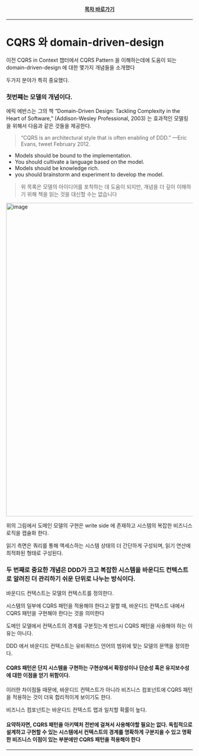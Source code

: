 <div align="center">

#### [목차 바로가기](https://github.com/dhslrl321/cqrs-journey-guide-korean/blob/master/Table%20of%20Contents.md)

</div>

---

# CQRS 와 domain-driven-design

이전 CQRS in Context 챕터에서 CQRS Pattern 을 이해하는데에 도움이 되는 domain-driven-design 에 대한 몇가지 개념들을 소개했다

두가지 분야가 특히 중요했다.

### 첫번쨰는 모델의 개념이다.

에릭 에반스는 그의 책 “Domain-Driven Design: Tackling Complexity in the Heart of Software,” (Addison-Wesley Professional, 2003) 는 효과적인 모델링을 위해서 다음과 같은 것들을 제공한다.

> “CQRS is an architectural style that is often enabling of DDD.” —Eric Evans, tweet February 2012.

- Models should be bound to the implementation.
- You should cultivate a language based on the model.
- Models should be knowledge rich.
- you should brainstorm and experiment to develop the model.

> 위 목록은 모델의 아이디어를 포착하는 데 도움이 되지만, 개념을 더 깊이 이해하기 위해 책을 읽는 것을 대신할 수는 없습니다

<img width="844" alt="image" src="https://user-images.githubusercontent.com/48385288/187067484-127d0efd-d0f5-46ae-90a1-b408722632c6.png">

위의 그림에서 도메인 모델의 구현은 write side 에 존재하고 시스템의 복잡한 비즈니스 로직을 캡슐화 한다.

읽기 측면은 쿼리를 통해 액세스하는 시스템 상태의 더 간단하게 구성되며, 읽기 연산에 최적화된 형태로 구성된다.

### 두 번째로 중요한 개념은 DDD가 크고 복잡한 시스템을 바운디드 컨텍스트로 알려진 더 관리하기 쉬운 단위로 나누는 방식이다.

바운디드 컨텍스트는 모델의 컨텍스트를 정의한다.

시스템의 일부에 CQRS 패턴을 적용해야 한다고 말할 때, 바운디드 컨텍스트 내에서 CQRS 패턴을 구현해야 한다는 것을 의미한다

도메인 모델에서 컨텍스트의 경계를 구분짓는게 반드시 CQRS 패턴을 사용해야 하는 이유는 아니다.

DDD 에서 바운디드 컨텍스트는 유비쿼터스 언어의 범위에 맞는 모델의 문맥을 정의한다.

#### CQRS 패턴은 단지 시스템을 구현하는 구현상에서 확장성이나 단순성 혹은 유지보수성에 대한 이점을 얻기 위함이다.

이러한 차이점들 때문에, 바운디드 컨텍스트가 아니라 비즈니스 컴포넌트에 CQRS 패턴을 적용하는 것이 더욱 합리적이게 보이기도 한다.

비즈니스 컴포넌트는 바운디드 컨텍스트 맵과 일치할 확률이 높다.

#### 요약하자면, CQRS 패턴을 아키텍처 전반에 걸쳐서 사용해야할 필요는 없다. 독립적으로 설계하고 구현할 수 있는 시스템에서 컨텍스트의 경계를 명확하게 구분지을 수 있고 명확한 비즈니스 이점이 있는 부분에만 CQRS 패턴을 적용해야 한다

---
